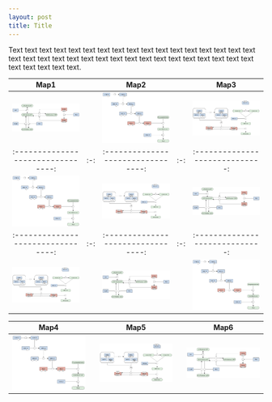 ```yaml
---
layout: post
title: Title
---
```

Text text text text text text text text text text text text text text text text text text text text text text text text text text text text text text text text text text text text text text text.

 Map1                             |   | Map2                             |   | Map3
:--------------------------------:|:-:|:--------------------------------:|:-:|:-----------------------------:
 ![](/images/figure01v03.png)     |   | ![](/images/figure02v03.png)     |   | ![](/images/figure03v03.png)
:--------------------------------:|:-:|:--------------------------------:|:-:|:-----------------------------:
 ![](/images/figure02v03.png)     |   | ![](/images/figure03v03.png)     |   | ![](/images/figure01v03.png)
:--------------------------------:|:-:|:--------------------------------:|:-:|:-----------------------------:
 ![](/images/figure03v03.png)     |   | ![](/images/figure01v03.png)     |   | ![](/images/figure02v03.png)


 Map4                             |   | Map5                             |   | Map6
:--------------------------------:|:-:|:--------------------------------:|:-:|:-----------------------------:
 ![](/images/figure02v03.png)     |   | ![](/images/figure03v03.png)     |   | ![](/images/figure01v03.png)




